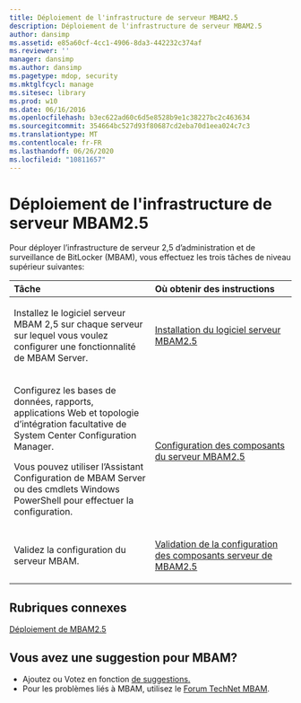 ```yaml
---
title: Déploiement de l'infrastructure de serveur MBAM2.5
description: Déploiement de l'infrastructure de serveur MBAM2.5
author: dansimp
ms.assetid: e85a60cf-4cc1-4906-8da3-442232c374af
ms.reviewer: ''
manager: dansimp
ms.author: dansimp
ms.pagetype: mdop, security
ms.mktglfcycl: manage
ms.sitesec: library
ms.prod: w10
ms.date: 06/16/2016
ms.openlocfilehash: b3ec622ad60c6d5e8528b9e1c38227bc2c463634
ms.sourcegitcommit: 354664bc527d93f80687cd2eba70d1eea024c7c3
ms.translationtype: MT
ms.contentlocale: fr-FR
ms.lasthandoff: 06/26/2020
ms.locfileid: "10811657"
---
```

# Déploiement de l'infrastructure de serveur MBAM2.5


Pour déployer l’infrastructure de serveur 2,5 d’administration et de surveillance de BitLocker (MBAM), vous effectuez les trois tâches de niveau supérieur suivantes:

<table>
<colgroup>
<col width="50%" />
<col width="50%" />
</colgroup>
<thead>
<tr class="header">
<th align="left">Tâche</th>
<th align="left">Où obtenir des instructions</th>
</tr>
</thead>
<tbody>
<tr class="odd">
<td align="left"><p>Installez le logiciel serveur MBAM 2,5 sur chaque serveur sur lequel vous voulez configurer une fonctionnalité de MBAM Server.</p></td>
<td align="left"><p><a href="installing-the-mbam-25-server-software.md" data-raw-source="[Installing the MBAM 2.5 Server Software](installing-the-mbam-25-server-software.md)">Installation du logiciel serveur MBAM2.5</a></p></td>
</tr>
<tr class="even">
<td align="left"><p>Configurez les bases de données, rapports, applications Web et topologie d’intégration facultative de System Center Configuration Manager.</p>
<p>Vous pouvez utiliser l’Assistant Configuration de MBAM Server ou des cmdlets Windows PowerShell pour effectuer la configuration.</p></td>
<td align="left"><p><a href="configuring-the-mbam-25-server-features.md" data-raw-source="[Configuring the MBAM 2.5 Server Features](configuring-the-mbam-25-server-features.md)">Configuration des composants du serveur MBAM2.5</a></p></td>
</tr>
<tr class="odd">
<td align="left"><p>Validez la configuration du serveur MBAM.</p></td>
<td align="left"><p><a href="validating-the-mbam-25-server-feature-configuration.md" data-raw-source="[Validating the MBAM 2.5 Server Feature Configuration](validating-the-mbam-25-server-feature-configuration.md)">Validation de la configuration des composants serveur de MBAM2.5</a></p></td>
</tr>
</tbody>
</table>

 

## Rubriques connexes


[Déploiement de MBAM2.5](deploying-mbam-25.md)

 
## Vous avez une suggestion pour MBAM?
- Ajoutez ou Votez en fonction [de suggestions.](http://mbam.uservoice.com/forums/268571-microsoft-bitlocker-administration-and-monitoring) 
- Pour les problèmes liés à MBAM, utilisez le [Forum TechNet MBAM](https://social.technet.microsoft.com/Forums/home?forum=mdopmbam).
 





